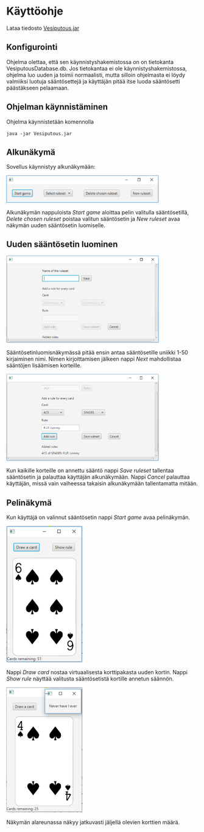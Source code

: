 # Käyttöohje

Lataa tiedosto [Vesiputous.jar](https://github.com/Imppazz/ot-harjoitustyo/releases/tag/loppupalautus)

## Konfigurointi

Ohjelma olettaa, että sen käynnistyshakemistossa on on tietokanta VesiputousDatabase.db. Jos tietokantaa ei ole käynnistyshakemistossa, ohjelma luo uuden ja toimii normaalisti, mutta silloin ohjelmasta ei löydy valmiiksi luotuja sääntösettejä ja käyttäjän pitää itse luoda sääntösetti päästäkseen pelaamaan.

## Ohjelman käynnistäminen

Ohjelma käynnistetään komennolla 

```
java -jar Vesiputous.jar
```

## Alkunäkymä

Sovellus käynnistyy alkunäkymään:

<img src="https://github.com/Imppazz/ot-harjoitustyo/blob/master/dokumentaatio/Kuvat/alkunakyma.PNG" width="400">

Alkunäkymän nappuloista _Start game_ aloittaa pelin valitulla sääntösetillä, _Delete chosen ruleset_ poistaa valitun sääntösetin ja _New ruleset_ avaa näkymän uuden sääntösetin luomiselle.

## Uuden sääntösetin luominen

<img src="https://github.com/Imppazz/ot-harjoitustyo/blob/master/dokumentaatio/Kuvat/lisaasaantoja.PNG" width="400">

Sääntösetinluomisnäkymässä pitää ensin antaa sääntösetille uniikki 1-50 kirjaiminen nimi. Nimen kirjoittamisen jälkeen nappi _Next_ mahdollistaa sääntöjen lisäämisen korteille. 

<img src="https://github.com/Imppazz/ot-harjoitustyo/blob/master/dokumentaatio/Kuvat/lisaasaantoja2.PNG" width="400">

Kun kaikille korteille on annettu sääntö nappi _Save ruleset_ tallentaa sääntösetin ja palauttaa käyttäjän alkunäkymään. Nappi _Cancel_ palauttaa käyttäjän, missä vain vaiheessa takaisin alkunäkymään tallentamatta mitään.

## Pelinäkymä

Kun käyttäjä on valinnut sääntösetin nappi _Start game_ avaa pelinäkymän.

<img src="https://github.com/Imppazz/ot-harjoitustyo/blob/master/dokumentaatio/Kuvat/pelinalku.PNG" width="200">

Nappi _Draw card_ nostaa virtuaalisesta korttipakasta uuden kortin. Nappi _Show rule_ näyttää valitusta sääntösetistä kortille annetun säännön. 

<img src="https://github.com/Imppazz/ot-harjoitustyo/blob/master/dokumentaatio/Kuvat/saanto.PNG" width="200">

Näkymän alareunassa näkyy jatkuvasti jäljellä olevien korttien määrä.
